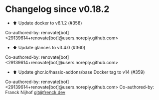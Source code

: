 # Changelog since v0.18.2
- ⬆️ Update docker to v6.1.2 (#358)

Co-authored-by: renovate[bot] <29139614+renovate[bot]@users.noreply.github.com> 
- ⬆️ Update glances to v3.4.0 (#360)

Co-authored-by: renovate[bot] <29139614+renovate[bot]@users.noreply.github.com> 
- ⬆️ Update ghcr.io/hassio-addons/base Docker tag to v14 (#359)

Co-authored-by: renovate[bot] <29139614+renovate[bot]@users.noreply.github.com>
Co-authored-by: Franck Nijhof <git@frenck.dev> 
